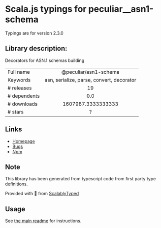 
# Scala.js typings for peculiar__asn1-schema

Typings are for version 2.3.0

## Library description:
Decorators for ASN.1 schemas building

|                    |                 |
| ------------------ | :-------------: |
| Full name          | @peculiar/asn1-schema |
| Keywords           | asn, serialize, parse, convert, decorator |
| # releases         | 19 |
| # dependents       | 0.0 |
| # downloads        | 1607987.3333333333 |
| # stars            | ? |

## Links
- [Homepage](https://github.com/PeculiarVentures/asn1-schema/tree/master/packages/schema#readme)
- [Bugs](https://github.com/PeculiarVentures/asn1-schema/issues)
- [Npm](https://www.npmjs.com/package/%40peculiar%2Fasn1-schema)
    


## Note
This library has been generated from typescript code from first party type definitions.

Provided with :purple_heart: from [ScalablyTyped](https://github.com/oyvindberg/ScalablyTyped)

## Usage
See [the main readme](../../readme.md) for instructions.


